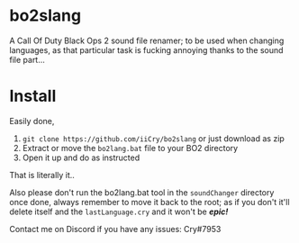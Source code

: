 # bo2slang
A Call Of Duty Black Ops 2 sound file renamer; to be used when changing languages, as that particular task is fucking annoying thanks to the sound file part...

# Install
Easily done,
1. `git clone https://github.com/iiCry/bo2slang` or just download as zip
2. Extract or move the `bo2lang.bat` file to your BO2 directory
3. Open it up and do as instructed

That is literally it..

Also please don't run the bo2lang.bat tool in the `soundChanger` directory once done, always remember to move it back to the root; as if you don't it'll delete itself and the `lastLanguage.cry` and it won't be ***epic!***

Contact me on Discord if you have any issues: Cry#7953 
